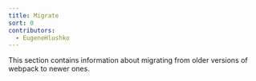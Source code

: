 ```yaml
---
title: Migrate
sort: 0
contributors:
  - EugeneHlushko
---
```


This section contains information about migrating from older versions of webpack to newer ones.